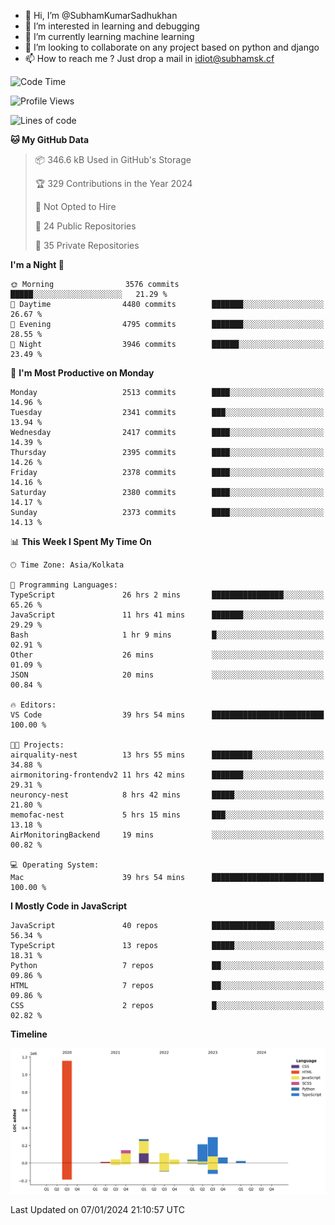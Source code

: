 - 👋 Hi, I’m @SubhamKumarSadhukhan
- 👀 I’m interested in learning and debugging
- 🌱 I’m currently learning machine learning
- 💞️ I’m looking to collaborate on any project based on python and django
- 📫 How to reach me ?
      Just drop a mail in idiot@subhamsk.cf

<!---
SubhamKumarSadhukhan/SubhamKumarSadhukhan is a ✨ special ✨ repository because its `README.md` (this file) appears on your GitHub profile.
You can click the Preview link to take a look at your changes.
--->


<!--START_SECTION:waka-->
![Code Time](http://img.shields.io/badge/Code%20Time-1%2C862%20hrs%2031%20mins-blue)

![Profile Views](http://img.shields.io/badge/Profile%20Views-1-blue)

![Lines of code](https://img.shields.io/badge/From%20Hello%20World%20I%27ve%20Written-2.4%20million%20lines%20of%20code-blue)

**🐱 My GitHub Data** 

> 📦 346.6 kB Used in GitHub's Storage 
 > 
> 🏆 329 Contributions in the Year 2024
 > 
> 🚫 Not Opted to Hire
 > 
> 📜 24 Public Repositories 
 > 
> 🔑 35 Private Repositories 
 > 
**I'm a Night 🦉** 

```text
🌞 Morning                3576 commits        █████░░░░░░░░░░░░░░░░░░░░   21.29 % 
🌆 Daytime                4480 commits        ███████░░░░░░░░░░░░░░░░░░   26.67 % 
🌃 Evening                4795 commits        ███████░░░░░░░░░░░░░░░░░░   28.55 % 
🌙 Night                  3946 commits        ██████░░░░░░░░░░░░░░░░░░░   23.49 % 
```
📅 **I'm Most Productive on Monday** 

```text
Monday                   2513 commits        ████░░░░░░░░░░░░░░░░░░░░░   14.96 % 
Tuesday                  2341 commits        ███░░░░░░░░░░░░░░░░░░░░░░   13.94 % 
Wednesday                2417 commits        ████░░░░░░░░░░░░░░░░░░░░░   14.39 % 
Thursday                 2395 commits        ████░░░░░░░░░░░░░░░░░░░░░   14.26 % 
Friday                   2378 commits        ████░░░░░░░░░░░░░░░░░░░░░   14.16 % 
Saturday                 2380 commits        ████░░░░░░░░░░░░░░░░░░░░░   14.17 % 
Sunday                   2373 commits        ████░░░░░░░░░░░░░░░░░░░░░   14.13 % 
```


📊 **This Week I Spent My Time On** 

```text
🕑︎ Time Zone: Asia/Kolkata

💬 Programming Languages: 
TypeScript               26 hrs 2 mins       ████████████████░░░░░░░░░   65.26 % 
JavaScript               11 hrs 41 mins      ███████░░░░░░░░░░░░░░░░░░   29.29 % 
Bash                     1 hr 9 mins         █░░░░░░░░░░░░░░░░░░░░░░░░   02.91 % 
Other                    26 mins             ░░░░░░░░░░░░░░░░░░░░░░░░░   01.09 % 
JSON                     20 mins             ░░░░░░░░░░░░░░░░░░░░░░░░░   00.84 % 

🔥 Editors: 
VS Code                  39 hrs 54 mins      █████████████████████████   100.00 % 

🐱‍💻 Projects: 
airquality-nest          13 hrs 55 mins      █████████░░░░░░░░░░░░░░░░   34.88 % 
airmonitoring-frontendv2 11 hrs 42 mins      ███████░░░░░░░░░░░░░░░░░░   29.31 % 
neuroncy-nest            8 hrs 42 mins       █████░░░░░░░░░░░░░░░░░░░░   21.80 % 
memofac-nest             5 hrs 15 mins       ███░░░░░░░░░░░░░░░░░░░░░░   13.18 % 
AirMonitoringBackend     19 mins             ░░░░░░░░░░░░░░░░░░░░░░░░░   00.82 % 

💻 Operating System: 
Mac                      39 hrs 54 mins      █████████████████████████   100.00 % 
```

**I Mostly Code in JavaScript** 

```text
JavaScript               40 repos            ██████████████░░░░░░░░░░░   56.34 % 
TypeScript               13 repos            █████░░░░░░░░░░░░░░░░░░░░   18.31 % 
Python                   7 repos             ██░░░░░░░░░░░░░░░░░░░░░░░   09.86 % 
HTML                     7 repos             ██░░░░░░░░░░░░░░░░░░░░░░░   09.86 % 
CSS                      2 repos             █░░░░░░░░░░░░░░░░░░░░░░░░   02.82 % 
```



**Timeline**

![Lines of Code chart](https://raw.githubusercontent.com/SubhamKumarSadhukhan/SubhamKumarSadhukhan/main/assets/bar_graph.png)


 Last Updated on 07/01/2024 21:10:57 UTC
<!--END_SECTION:waka-->
